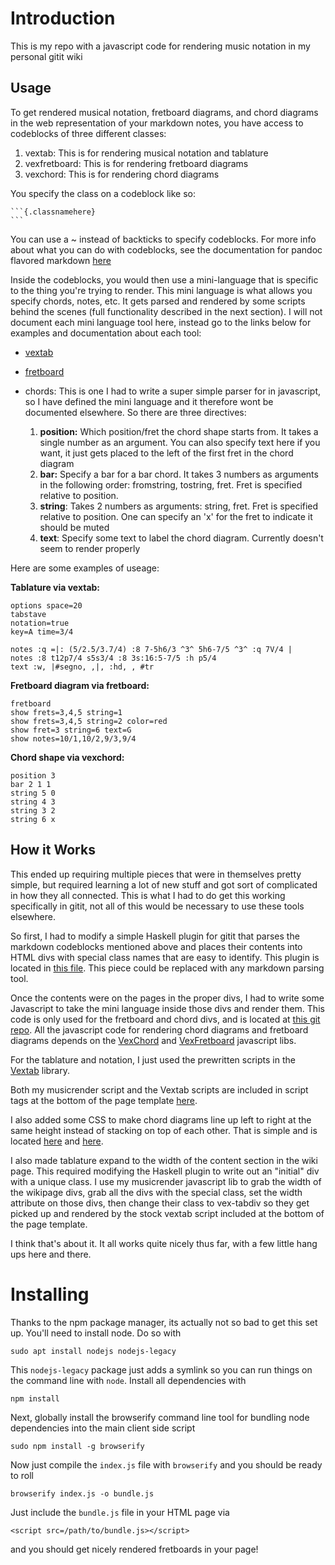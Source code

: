 # Introduction

This is my repo with a javascript code for rendering music notation in my
personal gitit wiki 

## Usage

To get rendered musical notation, fretboard diagrams, and chord diagrams in the
web representation of your markdown notes, you have access to codeblocks of three
different classes:

1) vextab: This is for rendering musical notation and tablature
2) vexfretboard: This is for rendering fretboard diagrams
3) vexchord: This is for rendering chord diagrams

You specify the class on a codeblock like so:

~~~~~~~~~~~~~
```{.classnamehere}
```
~~~~~~~~~~~~~

You can use a ~ instead of backticks to specify codeblocks. For more info about
what you can do with codeblocks, see the documentation for pandoc flavored
markdown  [here](https://pandoc.org/MANUAL.html#verbatim-code-blocks)


Inside the codeblocks, you would then use a mini-language that is specific to
the thing you're trying to render. This mini language is what allows you
specify chords, notes, etc. It gets parsed and rendered by some scripts behind
the scenes (full functionality described in the next section). I will not
document each mini language tool here, instead go to the links below for
examples and documentation about each tool:

- [vextab](http://vexflow.com/vextab/tutorial.html)
- [fretboard](http://my.vexflow.com/articles/119)
- chords: This is one I had to write a super simple parser for in javascript,
  so I have defined the mini language and it therefore wont be documented
  elsewhere. So there are three directives:

  1) **position:** Which position/fret the chord shape starts from. It takes a
     single number as an argument. You can also specify text here if you want,
     it just gets placed to the left of the first fret in the chord diagram
  2) **bar:** Specify a bar for a bar chord. It takes 3 numbers as arguments in the following order:
     fromstring, tostring, fret. Fret is specified relative to position. 
  3) **string**: Takes 2 numbers as arguments: string, fret. Fret is specified
     relative to position. One can specify an 'x' for the fret to indicate it
     should be muted
  4) **text**: Specify some text to label the chord diagram. Currently doesn't seem
     to render properly


Here are some examples of useage:

**Tablature via vextab:**

```{.vextab}
options space=20
tabstave
notation=true
key=A time=3/4

notes :q =|: (5/2.5/3.7/4) :8 7-5h6/3 ^3^ 5h6-7/5 ^3^ :q 7V/4 |
notes :8 t12p7/4 s5s3/4 :8 3s:16:5-7/5 :h p5/4
text :w, |#segno, ,|, :hd, , #tr
```

**Fretboard diagram via fretboard:**

```{.vexfretboard}
fretboard
show frets=3,4,5 string=1
show frets=3,4,5 string=2 color=red
show fret=3 string=6 text=G
show notes=10/1,10/2,9/3,9/4
```

**Chord shape via vexchord:**

```{.vexchord}
position 3
bar 2 1 1
string 5 0
string 4 3
string 3 2
string 6 x
```

## How it Works

This ended up requiring multiple pieces that were in themselves pretty simple,
but required learning a lot of new stuff and got sort of complicated in how
they all connected. This is what I had to do get this working specifically in
gitit, not all of this would be necessary to use these tools elsewhere.

So first, I had to modify a simple Haskell plugin for gitit that parses the
markdown codeblocks mentioned above and places their contents into HTML divs with
special class names that are easy to identify. This plugin is located in 
[this file](./Vextab.hs). This piece could be replaced with any markdown parsing tool. 

Once the contents were on the pages in the proper divs, I had to write some
Javascript to take the mini language inside those divs and render them. This
code is only used for the fretboard and chord divs, and is located at [this git
repo](https://github.com/kwrobert/musicrender). All the javascript code for
rendering chord diagrams and fretboard diagrams depends on the
[VexChord](https://github.com/0xfe/vexchords) and
[VexFretboard](https://github.com/0xfe/fretboard) javascript libs.

For the tablature and notation, I just used the prewritten scripts in the
[Vextab](https://github.com/0xfe/vextab) library. 

Both my musicrender script and the Vextab scripts are included in script tags
at the bottom of the page template [here](./page.st). 

I also added some CSS to make chord diagrams line up left to right at the same
height instead of stacking on top of each other. That is simple and is located 
[here](./vex.css) and [here](./vextab.css).

I also made tablature expand to the width of the content section in the wiki
page. This required modifying the Haskell plugin to write out an "initial" div
with a unique class. I use my musicrender javascript lib to grab the width of
the wikipage divs, grab all the divs with the special class, set the width
attribute on those divs, then change their class to vex-tabdiv so they get
picked up and rendered by the stock vextab script included at the bottom of the
page template.

I think that's about it. It all works quite nicely thus far, with a few little
hang ups here and there.

# Installing

Thanks to the npm package manager, its actually not so bad to get this set up. You'll need to install node. Do so with 

```
sudo apt install nodejs nodejs-legacy
```

This `nodejs-legacy` package just adds a symlink so you can run things on the
command line with `node`. Install all dependencies with

```
npm install
```

Next, globally install the browserify command line tool for bundling node
dependencies into the main client side script

```
sudo npm install -g browserify
```

Now just compile the `index.js` file with `browserify` and you should be
ready to roll

```
browserify index.js -o bundle.js
```

Just include the `bundle.js` file in your HTML page via 

```
<script src=/path/to/bundle.js></script>
```

and you should get nicely rendered fretboards in your page!
